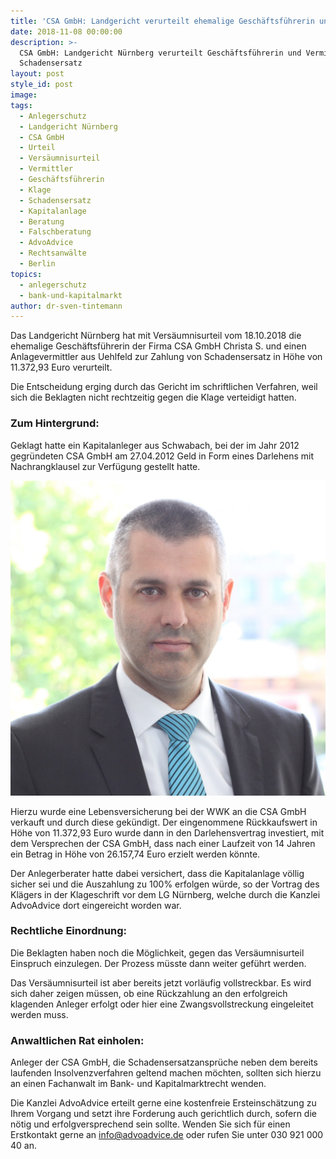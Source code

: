 ```yaml
---
title: 'CSA GmbH: Landgericht verurteilt ehemalige Geschäftsführerin und Vermittler'
date: 2018-11-08 00:00:00
description: >-
  CSA GmbH: Landgericht Nürnberg verurteilt Geschäftsführerin und Vermittler zu
  Schadensersatz
layout: post
style_id: post
image:
tags:
  - Anlegerschutz
  - Landgericht Nürnberg
  - CSA GmbH
  - Urteil
  - Versäumnisurteil
  - Vermittler
  - Geschäftsführerin
  - Klage
  - Schadensersatz
  - Kapitalanlage
  - Beratung
  - Falschberatung
  - AdvoAdvice
  - Rechtsanwälte
  - Berlin
topics:
  - anlegerschutz
  - bank-und-kapitalmarkt
author: dr-sven-tintemann
---
```


Das Landgericht N&uuml;rnberg hat mit Vers&auml;umnisurteil vom 18.10.2018 die ehemalige Gesch&auml;ftsf&uuml;hrerin der Firma CSA GmbH Christa S. und einen Anlagevermittler aus Uehlfeld zur Zahlung von Schadensersatz in H&ouml;he von 11.372,93 Euro verurteilt.

Die Entscheidung erging durch das Gericht im schriftlichen Verfahren, weil sich die Beklagten nicht rechtzeitig gegen die Klage verteidigt hatten.

### Zum Hintergrund:

Geklagt hatte ein Kapitalanleger aus Schwabach, bei der im Jahr 2012 gegr&uuml;ndeten CSA GmbH am 27.04.2012 Geld in Form eines Darlehens mit Nachrangklausel zur Verf&uuml;gung gestellt hatte.

![AdvoAdvice Rechtsanwälte](/uploads/sven-portrait-04-square-min.jpg "Dr. Tintemann erstreitet Prozesserfolg in Sachen CSA GmbH")

Hierzu wurde eine Lebensversicherung bei der WWK an die CSA GmbH verkauft und durch diese gek&uuml;ndigt. Der eingenommene R&uuml;ckkaufswert in H&ouml;he von 11.372,93 Euro wurde dann in den Darlehensvertrag investiert, mit dem Versprechen der CSA GmbH, dass nach einer Laufzeit von 14 Jahren ein Betrag in H&ouml;he von 26.157,74 Euro erzielt werden k&ouml;nnte.

Der Anlegerberater hatte dabei versichert, dass die Kapitalanlage v&ouml;llig sicher sei und die Auszahlung zu 100% erfolgen w&uuml;rde, so der Vortrag des Kl&auml;gers in der Klageschrift vor dem LG N&uuml;rnberg, welche durch die Kanzlei AdvoAdvice dort eingereicht worden war.

### Rechtliche Einordnung:

Die Beklagten haben noch die M&ouml;glichkeit, gegen das Vers&auml;umnisurteil Einspruch einzulegen. Der Prozess m&uuml;sste dann weiter gef&uuml;hrt werden.

Das Vers&auml;umnisurteil ist aber bereits jetzt vorl&auml;ufig vollstreckbar. Es wird sich daher zeigen m&uuml;ssen, ob eine R&uuml;ckzahlung an den erfolgreich klagenden Anleger erfolgt oder hier eine Zwangsvollstreckung eingeleitet werden muss.

### Anwaltlichen Rat einholen:

Anleger der CSA GmbH, die Schadensersatzanspr&uuml;che neben dem bereits laufenden Insolvenzverfahren geltend machen m&ouml;chten, sollten sich hierzu an einen Fachanwalt im Bank- und Kapitalmarktrecht wenden.

Die Kanzlei AdvoAdvice erteilt gerne eine kostenfreie Ersteinsch&auml;tzung zu Ihrem Vorgang und setzt ihre Forderung auch gerichtlich durch, sofern die n&ouml;tig und erfolgversprechend sein sollte. Wenden Sie sich f&uuml;r einen Erstkontakt gerne an info@advoadvice.de oder rufen Sie unter 030 921 000 40 an.